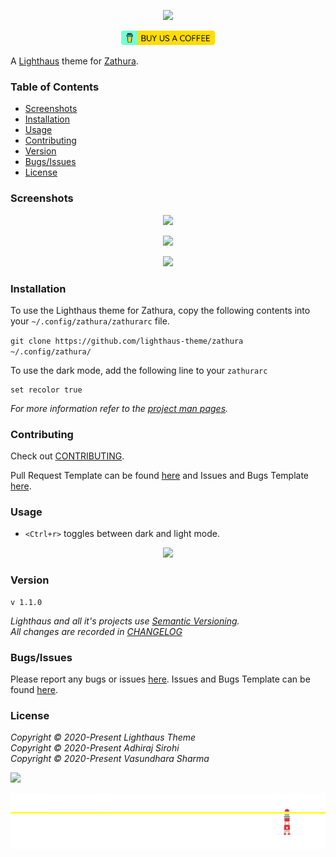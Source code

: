 <p align="center"><img src="https://raw.githubusercontent.com/lighthaus-theme/zathura/73836df559ac535723be5eb3026303b82466f192/assets/zathura-badge.svg" width="250"><p>

<p align="center">
   <a href="https://www.buymeacoffee.com/asirohi"><img alt="Status" src="https://raw.githubusercontent.com/lighthaus-theme/lighthaus-theme/3cc9fd60c69da89f56721ca9048f38709b3dc878/BuyUsACoffee.svg" width="150" height="23"></a>
</p>

A [Lighthaus](https://github.com/lighthaus-theme/lighthaus) theme for [Zathura](https://git.pwmt.org/pwmt/zathura).

### Table of Contents

- [Screenshots](#screenshots)
- [Installation](#installation)
- [Usage](#usage)
- [Contributing](#contributing)
- [Version](#version)
- [Bugs/Issues](#bugs/issues)
- [License](#license)

### Screenshots

<p align="center"><img src="https://github.com/lighthaus-theme/zathura/blob/master/assets/zathura-01.png?raw=true"><p>

<p align="center"><img src="https://github.com/lighthaus-theme/zathura/blob/master/assets/zathura-02.png?raw=true"><p>

<p align="center"><img src="https://github.com/lighthaus-theme/zathura/blob/master/assets/zathura-03.png?raw=true"><p>


### Installation

To use the Lighthaus theme for Zathura, copy the following contents into your `~/.config/zathura/zathurarc` file.

`git clone https://github.com/lighthaus-theme/zathura ~/.config/zathura/`

To use the dark mode, add the following line to your `zathurarc`
 ``` vim
 set recolor true
 ```

_For more information refer to the [project man pages](https://www.systutorials.com/docs/linux/man/1-zathura/)._

### Contributing

Check out [CONTRIBUTING](https://github.com/lighthaus-theme/lighthaus/blob/master/CONTRIBUTING.md). 

Pull Request Template can be found [here](https://github.com/lighthaus-theme/lighthaus/blob/master/PULL_REQUEST_TEMPLATE.md) and Issues and Bugs Template [here](https://github.com/lighthaus-theme/lighthaus/blob/master/ISSUE_TEMPLATE.md).

### Usage
- `<Ctrl+r>` toggles between dark and light mode.
<p align="center"><img src="https://github.com/lighthaus-theme/zathura/blob/master/assets/zathura-04.gif?raw=true"><p>

### Version

``` vim
v 1.1.0
```

_Lighthaus and all it's projects use [Semantic Versioning](https://semver.org/)._ <br/>
_All changes are recorded in [CHANGELOG](https://github.com/lighthaus-theme/zathura/blob/master/CHANGELOG.md)_

### Bugs/Issues

Please report any bugs or issues [here](https://github.com/lighthaus-theme/zathura/issues). Issues and Bugs Template can be found [here](https://github.com/lighthaus-theme/lighthaus/blob/master/ISSUE_TEMPLATE.md).

### License 

_Copyright © 2020-Present Lighthaus Theme_<br>
_Copyright © 2020-Present Adhiraj Sirohi_<br>
_Copyright © 2020-Present Vasundhara Sharma_

<p align="left"><a href="https://github.com/lighthaus-theme/zathura/blob/master/LICENSE"><img src="https://img.shields.io/static/v1.svg??style=flat&logo=appveyore&label=License&message=MIT&colorA=1C918A&colorB=50C16E"/></a></p>

<p align="center"><img src="https://raw.githubusercontent.com/lighthaus-theme/lighthaus/9e5cf66db03fc3e183e6cfbf7c4c04263a4f23df/ImageResources/lighthaus-border.svg"><p>


